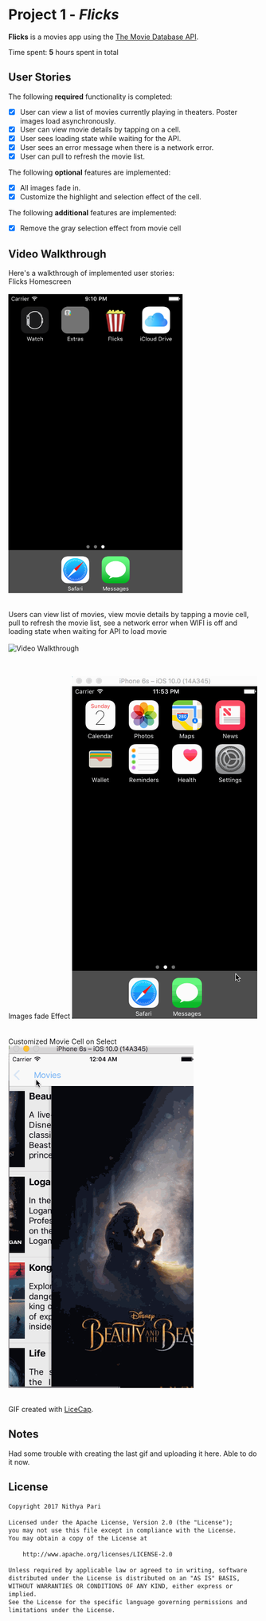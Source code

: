 # Project 1 - *Flicks*

**Flicks** is a movies app using the [The Movie Database API](http://docs.themoviedb.apiary.io/#).

Time spent: **5** hours spent in total

## User Stories

The following **required** functionality is completed:

- [x] User can view a list of movies currently playing in theaters. Poster images load asynchronously.
- [x] User can view movie details by tapping on a cell.
- [x] User sees loading state while waiting for the API.
- [x] User sees an error message when there is a network error.
- [x] User can pull to refresh the movie list.

The following **optional** features are implemented:

- [x] All images fade in.
- [x] Customize the highlight and selection effect of the cell.

The following **additional** features are implemented:

- [x] Remove the gray selection effect from movie cell

## Video Walkthrough

Here's a walkthrough of implemented user stories:<br />
Flicks Homescreen <br /><br />
<img src='https://github.com/npari/Flicks/blob/master/FlicksHome.png' width='350' height='600'/> <br /><br />

Users can view list of movies, view movie details by tapping a movie cell, pull to refresh the movie list, see a network error when WIFI is off and loading state when waiting for API to load movie<br /><br />
<img src='https://github.com/npari/Flicks/blob/master/FlicksBasic.gif' title='Flicks Basic' alt='Video Walkthrough' /> <br /><br />

<br />
Images fade Effect 
<img src='https://github.com/npari/Flicks/blob/master/FlicksImageFadeIn.gif' title='Flicks Image FadeIn' /> <br /><br />

<br />
Customized Movie Cell on Select
<img src='https://github.com/npari/Flicks/blob/master/FlicksImageRed.gif' title='Flicks Red Movie Cell' /> <br /><br />

GIF created with [LiceCap](http://www.cockos.com/licecap/).

## Notes

Had some trouble with creating the last gif and uploading it here. Able to do it now.

## License

    Copyright 2017 Nithya Pari

    Licensed under the Apache License, Version 2.0 (the "License");
    you may not use this file except in compliance with the License.
    You may obtain a copy of the License at

        http://www.apache.org/licenses/LICENSE-2.0

    Unless required by applicable law or agreed to in writing, software
    distributed under the License is distributed on an "AS IS" BASIS,
    WITHOUT WARRANTIES OR CONDITIONS OF ANY KIND, either express or implied.
    See the License for the specific language governing permissions and
    limitations under the License.
